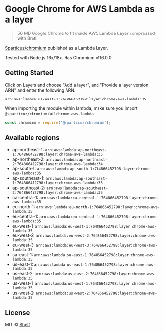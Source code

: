 # Google Chrome for AWS Lambda as a layer

> 58 MB Google Chrome to fit inside AWS Lambda Layer compressed with Brotli

[Sparticuz/chromium](https://github.com/Sparticuz/chromium) published as a Lambda Layer.

Tested with Node.js 16x/18x. Has Chromium v116.0.0

## Getting Started

Click on Layers and choose "Add a layer", and "Provide a layer version
ARN" and enter the following ARN.

```
arn:aws:lambda:us-east-1:764866452798:layer:chrome-aws-lambda:35
```

When importing the module within lambda, make sure you import `@sparticuz/chromium` not `chrome-aws-lambda`

```js
const chromium = require('@sparticuz/chromium');
```

## Available regions

* ap-northeast-1: `arn:aws:lambda:ap-northeast-1:764866452798:layer:chrome-aws-lambda:35`
* ap-northeast-2: `arn:aws:lambda:ap-northeast-2:764866452798:layer:chrome-aws-lambda:34`
* ap-south-1: `arn:aws:lambda:ap-south-1:764866452798:layer:chrome-aws-lambda:35`
* ap-southeast-1: `arn:aws:lambda:ap-southeast-1:764866452798:layer:chrome-aws-lambda:35`
* ap-southeast-2: `arn:aws:lambda:ap-southeast-2:764866452798:layer:chrome-aws-lambda:35`
* ca-central-1: `arn:aws:lambda:ca-central-1:764866452798:layer:chrome-aws-lambda:35`
* eu-north-1: `arn:aws:lambda:eu-north-1:764866452798:layer:chrome-aws-lambda:35`
* eu-central-1: `arn:aws:lambda:eu-central-1:764866452798:layer:chrome-aws-lambda:35`
* eu-west-1: `arn:aws:lambda:eu-west-1:764866452798:layer:chrome-aws-lambda:35`
* eu-west-2: `arn:aws:lambda:eu-west-2:764866452798:layer:chrome-aws-lambda:35`
* eu-west-3: `arn:aws:lambda:eu-west-3:764866452798:layer:chrome-aws-lambda:35`
* sa-east-1: `arn:aws:lambda:sa-east-1:764866452798:layer:chrome-aws-lambda:35`
* us-east-1: `arn:aws:lambda:us-east-1:764866452798:layer:chrome-aws-lambda:35`
* us-east-2: `arn:aws:lambda:us-east-2:764866452798:layer:chrome-aws-lambda:35`
* us-west-1: `arn:aws:lambda:us-west-1:764866452798:layer:chrome-aws-lambda:35`
* us-west-2: `arn:aws:lambda:us-west-2:764866452798:layer:chrome-aws-lambda:35`


## License

MIT © [Shelf](https://shelf.io)
